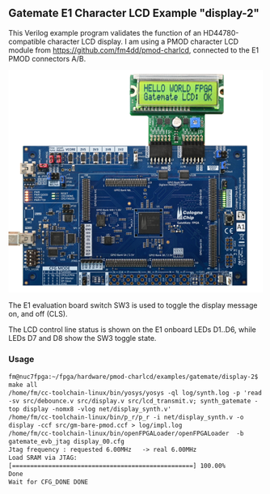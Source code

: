 ## Gatemate E1 Character LCD Example "display-2"

This Verilog example program validates the function of an HD44780-compatible character LCD display.
I am using a PMOD character LCD module from https://github.com/fm4dd/pmod-charlcd, connected to the
E1 PMOD connectors A/B.

<img src=./pmod-charlcd.jpg width="640px">

The E1 evaluation board switch SW3 is used to toggle the display message on, and off (CLS).

The LCD control line status is shown on the E1 onboard LEDs D1..D6, while LEDs D7 and D8 show the SW3 toggle state.

### Usage

```
fm@nuc7fpga:~/fpga/hardware/pmod-charlcd/examples/gatemate/display-2$ make all
/home/fm/cc-toolchain-linux/bin/yosys/yosys -ql log/synth.log -p 'read -sv src/debounce.v src/display.v src/lcd_transmit.v; synth_gatemate -top display -nomx8 -vlog net/display_synth.v'
/home/fm/cc-toolchain-linux/bin/p_r/p_r -i net/display_synth.v -o display -ccf src/gm-bare-pmod.ccf > log/impl.log
/home/fm/cc-toolchain-linux/bin/openFPGALoader/openFPGALoader  -b gatemate_evb_jtag display_00.cfg
Jtag frequency : requested 6.00MHz   -> real 6.00MHz  
Load SRAM via JTAG: [==================================================] 100.00%
Done
Wait for CFG_DONE DONE


```

